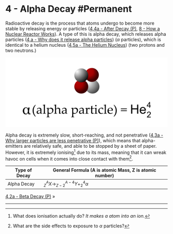 # 4 - Alpha Decay #Permanent 
Radioactive decay is the process that atoms undergo to become more stable by releasing energy or particles ([4,4a - After Decay (P)](4,4a%20-%20After%20Decay%20(P)), [8 - How a Nuclear Reactor Works](8%20-%20How%20a%20Nuclear%20Reactor%20Works)). A type of this is alpha decay, which releases alpha particles ([4,a - Why does it release alpha particles](4,a%20-%20Why%20does%20it%20release%20alpha%20particles)) ($\alpha$ particles), which is identical to a helium nucleus ([4,5a - The Helium Nucleus](4,5a%20-%20The%20Helium%20Nucleus)) (two protons and two neutrons.)

![../../assets/Alpha-Particle.png](../../assets/Alpha-Particle.png)

Alpha decay is extremely slow, short-reaching, and not penetrative ([4,3a - Why larger particles are less penetrative (P)](4,3a%20-%20Why%20larger%20particles%20are%20less%20penetrative%20(P))), which means that alpha-emitters are relatively safe, and able to be stopped by a sheet of paper. However, it is extremely ionising[^1] due to its mass, meaning that it can wreak havoc on cells when it comes into close contact with them[^2].

Type of Decay | General Formula (A is atomic Mass, Z is atomic number)
--- | ---
Alpha Decay | $^{A}_{Z}X\to^{A-4}_{Z-2}Y+^{4}_{2}\alpha$

[4,2a - Beta Decay (P)](4,2a%20-%20Beta%20Decay%20(P)) »

---

[^1]: What does ionisation actually do? *It makes a atom into an ion.*
[^2]: What are the side effects to exposure to $\alpha$ particles?
